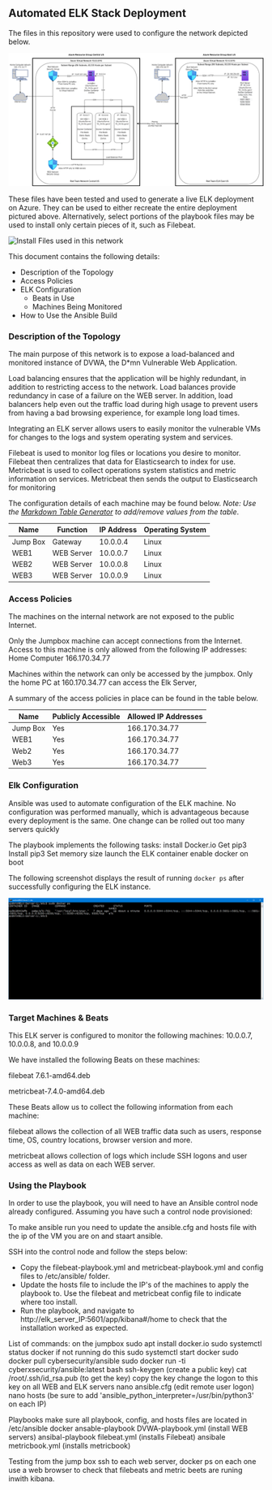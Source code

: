 ## Automated ELK Stack Deployment

The files in this repository were used to configure the network depicted below.



![Red_Team_Network Drawing](Diagrams/Red_Team_Network.Drawing.png)

These files have been tested and used to generate a live ELK deployment on Azure. They can be used to either recreate the entire deployment pictured above. Alternatively, select portions of the playbook files may be used to install only certain pieces of it, such as Filebeat.

  ![Install Files used in this network](Ansible/)

This document contains the following details:
- Description of the Topology
- Access Policies
- ELK Configuration
  - Beats in Use
  - Machines Being Monitored
- How to Use the Ansible Build


### Description of the Topology

The main purpose of this network is to expose a load-balanced and monitored instance of DVWA, the D*mn Vulnerable Web Application.

Load balancing ensures that the application will be highly redundant, in addition to restricting access to the network.
Load balances provide redundancy in case of a failure on the WEB server. In addition, load balancers help even out the traffic load during high usage to prevent users from having a bad browsing experience, for example long load times.


Integrating an ELK server allows users to easily monitor the vulnerable VMs for changes to the logs and system operating system and services.

Filebeat is used to monitor log files or locations you desire to monitor. Filebeat then centralizes that data for Elasticsearch to index for use.
Metricbeat is used to collect operations system statistics and metric information on services. Metricbeat then sends the output to Elasticsearch for monitoring

The configuration details of each machine may be found below.
_Note: Use the [Markdown Table Generator](http://www.tablesgenerator.com/markdown_tables) to add/remove values from the table_.

| Name     | Function | IP Address | Operating System |
|----------|----------|------------|------------------|
| Jump Box |Gateway   | 10.0.0.4   | Linux            |
| WEB1     |WEB Server| 10.0.0.7   | Linux            |
| WEB2     |WEB Server| 10.0.0.8   | Linux            |
| WEB3     |WEB Server| 10.0.0.9   | Linux            |

### Access Policies

The machines on the internal network are not exposed to the public Internet. 

Only the Jumpbox machine can accept connections from the Internet. Access to this machine is only allowed from the following IP addresses:
Home Computer 166.170.34.77

Machines within the network can only be accessed by the jumpbox.
Only the home PC at 160.170.34.77 can access the Elk Server, 

A summary of the access policies in place can be found in the table below.

| Name     | Publicly Accessible | Allowed IP Addresses |
|----------|---------------------|----------------------|
| Jump Box | Yes                 |  166.170.34.77       |
| WEB1     | Yes                 |  166.170.34.77       |
| Web2     | Yes                 |  166.170.34.77       |
| Web3     | Yes                 |  166.170.34.77       |

### Elk Configuration

Ansible was used to automate configuration of the ELK machine. No configuration was performed manually, which is advantageous because
every deployment is the same. One change can be rolled out too many servers quickly

The playbook implements the following tasks:
install Docker.io
Get pip3
Install pip3
Set memory size
launch the ELK container
enable docker on boot

The following screenshot displays the result of running `docker ps` after successfully configuring the ELK instance.

![Docker PS Command](Images/Elk_Docker_PS_Command.PNG)

### Target Machines & Beats
This ELK server is configured to monitor the following machines:
10.0.0.7, 10.0.0.8, and 10.0.0.9

We have installed the following Beats on these machines:

filebeat 7.6.1-amd64.deb

metricbeat-7.4.0-amd64.deb

These Beats allow us to collect the following information from each machine:

filebeat allows the collection of all WEB traffic data such as users, response time, OS, country locations, browser version and more.

metricbeat allows collection of logs which include SSH logons and user access as well as data on each WEB server.


### Using the Playbook
In order to use the playbook, you will need to have an Ansible control node already configured. Assuming you have such a control node provisioned: 

To make ansible run you need to update the ansible.cfg and hosts file with the ip of the VM you are on and staart ansible.

SSH into the control node and follow the steps below:
- Copy the filebeat-playbook.yml and metricbeat-playbook.yml and config files to /etc/ansible/ folder.
- Update the hosts file to include the IP's of the machines to apply the playbook to. Use the filebeat and metricbeat config file to indicate where too install.
- Run the playbook, and navigate to http://elk_server_IP:5601/app/kibana#/home to check that the installation worked as expected.

List of commands:
on the jumpbox
  sudo apt install docker.io
  sudo systemctl status docker
  if not running do this sudo systemctl start docker
  sudo docker pull cybersecurity/ansible
  sudo docker run -ti cyberxsecurity/ansible:latest bash
  ssh-keygen (create a public key)
  cat /root/.ssh/id_rsa.pub (to get the key)
  copy the key
  change the logon to this key on all WEB and ELK servers
  nano ansible.cfg (edit remote user logon)
  nano hosts (be sure to add 'ansible_python_interpreter=/usr/bin/python3' on each IP)
  
 Playbooks
   make sure all playbook, config, and hosts files are located in /etc/ansible
   docker
  ansable-playbook DVWA-playbook.yml (install WEB servers)
  ansibal-playbook filebeat.yml (installs Filebeat)
  ansibale metricbook.yml (installs metricbook)
  
Testing
   from the jump box ssh to each web server,
       docker ps on each one
   use a web browser to check that filebeats and metric beets are runing inwith kibana. 
  
  
  
